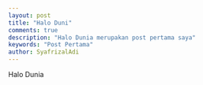 ```yaml
---
layout: post
title: "Halo Duni"
comments: true
description: "Halo Dunia merupakan post pertama saya"
keywords: "Post Pertama"
author: SyafrizalAdi
---
```



Halo Dunia
